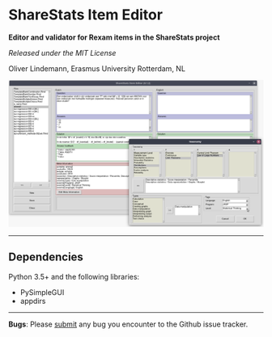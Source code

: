 # ShareStats Item Editor

**Editor and validator for Rexam items in the ShareStats project**

*Released under the MIT License*

Oliver Lindemann, Erasmus University Rotterdam, NL


![screenshot](picts/screenshot.png)

---


## Dependencies

Python 3.5+ and the following libraries:
* PySimpleGUI
* appdirs

---

**Bugs**: Please [submit](https://github.com/essb-mt-section/email-feedback-spss-exam/issues/new)
any bug you encounter to the Github issue tracker.

